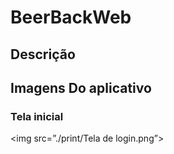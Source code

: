 # BeerBackWeb
## Descrição


## Imagens Do aplicativo

### Tela inicial
<img src=”./print/Tela de login.png”>
